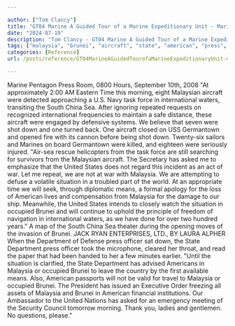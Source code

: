 ```yaml
---

author: ["Tom Clancy"]
title: "GT04 Marine A Guided Tour of a Marine Expeditionary Unit - Marine_split_209.html"
date: "2024-07-19"
description: "Tom Clancy - GT04 Marine A Guided Tour of a Marine Expeditionary Unit"
tags: ["malaysia", "brunei", "aircraft", "state", "american", "press", "international", "united", "situation", "occupied", "department", "marine", "time", "morning", "malaysian", "task", "force", "water", "south", "china", "sea", "shot", "one", "germantown", "asked"]
categories: [Reference]
url: /posts/reference/GT04MarineAGuidedTourofaMarineExpeditionaryUnit-marinesplit209html

---
```



Marine
Pentagon Press Room, 0800 Hours, September 10th, 2008
"At approximately 2:00 AM Eastern Time this morning, eight Malaysian aircraft were detected approaching a U.S. Navy task force in international waters, transiting the South China Sea. After ignoring repeated requests on recognized international frequencies to maintain a safe distance, these aircraft were engaged by defensive systems. We believe that seven were shot down and one turned back. One aircraft closed on USS Germantown and opened fire with its cannon before being shot down. Twenty-six sailors and Marines on board Germantown were killed, and eighteen were seriously injured.
"Air-sea rescue helicopters from the task force are still searching for survivors from the Malaysian aircraft. The Secretary has asked me to emphasize that the United States does not regard this incident as an act of war. Let me repeat, we are not at war with Malaysia. We are attempting to defuse a volatile situation in a troubled part of the world. At an appropriate time we will seek, through diplomatic means, a formal apology for the loss of American lives and compensation from Malaysia for the damage to our ship. Meanwhile, the United States intends to closely watch the situation in occupied Brunei and will continue to uphold the principle of freedom of navigation in international waters, as we have done for over two hundred years."
A map of the South China Sea theater during the opening moves of the invasion of Brunei.
JACK RYAN ENTERPRISES, LTD., BY LAURA ALPHER
When the Department of Defense press officer sat down, the State Department press officer took the microphone, cleared her throat, and read the paper that had been handed to her a few minutes earlier.
"Until the situation is clarified, the State Department has advised Americans in Malaysia or occupied Brunei to leave the country by the first available means. Also, American passports will not be valid for travel to Malaysia or occupied Brunei. The President has issued an Executive Order freezing all assets of Malaysia and Brunei in American financial institutions. Our Ambassador to the United Nations has asked for an emergency meeting of the Security Council tomorrow morning. Thank you, ladies and gentlemen. No questions, please."
